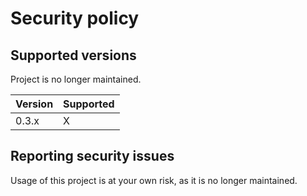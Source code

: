 # Security policy

## Supported versions

Project is no longer maintained.

| Version | Supported          |
|---------|--------------------|
| 0.3.x   | X |

## Reporting security issues

Usage of this project is at your own risk, as it is no longer maintained.
